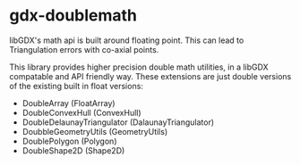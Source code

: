 # gdx-doublemath

libGDX's math api is built around floating point. This can lead to Triangulation errors with co-axial points.

This library provides higher precision double math utilities, in a libGDX compatable and API friendly way.
These extensions are just double versions of the existing built in float versions:

* DoubleArray (FloatArray)
* DoubleConvexHull (ConvexHull)
* DoubleDelaunayTriangulator (DalaunayTriangulator)
* DoubbleGeometryUtils (GeometryUtils)
* DoublePolygon (Polygon)
* DoubleShape2D (Shape2D)
